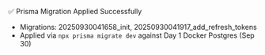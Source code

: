 ✅ Prisma Migration Applied Successfully
- Migrations: 20250930041658_init, 20250930041917_add_refresh_tokens
- Applied via `npx prisma migrate dev` against Day 1 Docker Postgres (Sep 30)
